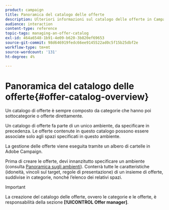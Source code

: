 ```yaml
---
product: campaign
title: Panoramica del catalogo delle offerte
description: Ulteriori informazioni sul catalogo delle offerte in Campaign
audience: interaction
content-type: reference
topic-tags: managing-an-offer-catalog
exl-id: 464a6548-1b91-4e09-b620-3b820ef69653
source-git-commit: 98d646919fedc66ee9145522ad0c5f15b25dbf2e
workflow-type: tm+mt
source-wordcount: '131'
ht-degree: 4%

---
```


# Panoramica del catalogo delle offerte{#offer-catalog-overview}

Un catalogo di offerte è sempre composto da categorie che hanno poi sottocategorie o offerte direttamente.

Un catalogo di offerte fa parte di un unico ambiente, da specificare in precedenza. Le offerte contenute in questo catalogo possono essere associate solo agli spazi specificati in questo ambiente.

La gestione delle offerte viene eseguita tramite un albero di cartelle in Adobe Campaign.

Prima di creare le offerte, devi innanzitutto specificare un ambiente (consulta [Panoramica sugli ambienti](../../interaction/using/environments-overview.md)). Conterrà tutte le caratteristiche (idoneità, vincoli sul target, regole di presentazione) di un insieme di offerte, suddivise in categorie, nonché l’elenco dei relativi spazi.

>[!IMPORTANT]
>
>La creazione del catalogo delle offerte, ovvero le categorie e le offerte, è responsabilità della sezione **[!UICONTROL Offer manager]**.
